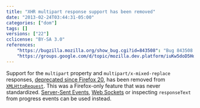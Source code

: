 ```yaml
---
title: "XHR multipart response support has been removed"
date: "2013-02-24T03:44:31-05:00"
categories: ["dom"]
tags: []
versions: ["22"]
cclicense: "BY-SA 3.0"
references:
    "https://bugzilla.mozilla.org/show_bug.cgi?id=843508": "Bug 843508 – Remove support for multipart XHR responses"
    "https://groups.google.com/d/topic/mozilla.dev.platform/iuKw5doD5Ho/discussion": "Chrome removed support for multipart/x-mixed-replace documents. We should too."
---
```

Support for the `multipart` property and `multipart/x-mixed-replace` responses, [deprecated since Firefox 20](https://www.fxsitecompat.com/en-US/docs/2012/xhr-multipart-support-is-now-deprecated/), has been removed from [`XMLHttpRequest`](https://developer.mozilla.org/en-US/docs/Web/API/XMLHttpRequest). This was a Firefox-only feature that was never standardized. [Server-Sent Events](https://developer.mozilla.org/en-US/docs/Server-sent_events), [Web Sockets](https://developer.mozilla.org/en-US/docs/WebSockets) or inspecting `responseText` from progress events can be used instead.
